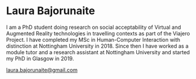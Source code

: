 # Laura Bajorunaite

I am a PhD student doing research on social acceptability of Virtual and Augmented Reality technologies in travelling contexts as part of the Viajero Project. I have completed my MSc in Human-Computer Interaction with distinction at Nottingham University in 2018. Since then I have worked as a module tutor and a research assistant at Nottingham University and started my PhD in Glasgow in 2019.

<a href="laura.bajorunaite@gmail.com">laura.bajorunaite@gmail.com</a>